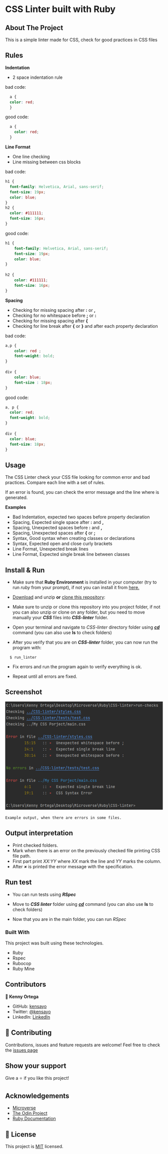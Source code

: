 # CSS Linter built with Ruby

<!-- ABOUT THE PROJECT -->
## About The Project

This is a simple linter made for CSS, check for good practices in CSS files

## Rules

**Indentation**
* 2 space indentation rule

bad code:
```css
  a {
  color: red;
  }
```

good code:
```css
  a {
    color: red;
  }
```

**Line Format**
* One line checking
* Line missing between css blocks

bad code:
```css
h1 {
  font-family: Helvetica, Arial, sans-serif;
  font-size: 19px;
  color: blue;  
}
h2 {
  color: #111111;
  font-size: 16px;
}
```

good code:
```css
h1 {
    font-family: Helvetica, Arial, sans-serif;
    font-size: 19px;
    color: blue;
}

h2 {
    color: #111111;
    font-size: 16px;
}
```

**Spacing**
* Checking for missing spacing after **:** or **,**
* Checking for no whitespace before  **;** or **:**
* Checking for missing spacing after **{**
* Checking for line break after **{** or **}** and after each property declaration

bad code:

```css
a,p {
    color: red ;
    font-weight: bold;
}

div {
    color: blue;
    font-size : 18px;
}
```

good code:
```css
a, p {
  color: red;
  font-weight: bold;
}

div {
  color: blue;
  font-size: 18px;
} 
```

## Usage

The CSS Linter check your CSS file looking for common error and bad practices. Compare each line with a set of rules.

If an error is found, you can check the error message and the line where is generated.


**Examples**
- Bad Indentation, expected two spaces before property declaration
- Spacing, Expected single space after **:** and **,**
- Spacing, Unexpected spaces before **:** and **,**
- Spacing, Unexpected spaces after **{** or **;**
- Syntax, Good syntax when creating classes or declarations
- Syntax, Expected open and close curly brackets
- Line Format, Unexpected break lines
- Line Format, Expected single break line between classes

## Install & Run

* Make sure that **Ruby Environment** is installed in your computer (try to run _ruby_ from your prompt), if not you can install it from [here.](https://www.ruby-lang.org/en/downloads/)
  
* [Download](https://github.com/kensayo/CSS-linter/archive/refs/heads/develop.zip) and unzip **or** [clone this repository](https://docs.github.com/es/github/creating-cloning-and-archiving-repositories/cloning-a-repository):

* Make sure to unzip or clone this repository into you project folder, if not you can also unzip or clone on any folder, but you need to move manually your _**CSS**_ files into _**CSS-linter**_ folder.

* Open your terminal and navigate to _CSS-linter_ directory folder using [_**cd**_](https://www.google.com/search?q=how+to+use+cd+command&oq=how+to+use+cd) command (you can also use **ls** to check folders)

* After you verify that you are on _**CSS-linter**_ folder, you can now run the program with:
```
  $ run_linter
```
* Fix errors and run the program again to verify everything is ok.

* Repeat until all errors are fixed. 

## Screenshot

![Screenshot](img/screenshot.png)
```
Example output, when there are errors in some files.
```

## Output interpretation

* Print checked folders.
* Mark when there is an error on the previously checked file printing CSS file path.
* First part print _XX:YY_ where _XX_ mark the line and _YY_ marks the column.
* After _**×**_ is printed the error message with the specification.

## Run test

* You can run tests using _**RSpec**_

* Move to _**CSS linter**_ folder using [_**cd**_](https://www.google.com/search?q=how+to+use+cd+command&oq=how+to+use+cd) command (you can also use **ls** to check folders)

* Now that you are in the main folder, you can run _RSpec_ 

### Built With
This project was built using these technologies.
* Ruby
* Rspec
* Rubocop
* Ruby Mine

## Contributors

**👤 Kenny Ortega**

- GitHub: [kensayo](https://github.com/kensayo)
- Twitter: [@kensayo](https://twitter.com/kensayo)
- LinkedIn: [LinkedIn](https://www.linkedin.com/in/kenny-ortega-3580aa33/)

## :handshake: Contributing
Contributions, issues and feature requests are welcome!
Feel free to check the [issues page](https://github.com/kensayo/CSS-linter/issues)

## Show your support
Give a :star: if you like this project!


<!-- ACKNOWLEDGEMENTS -->
## Acknowledgements
* [Microverse](https://www.microverse.org/)
* [The Odin Project](https://www.theodinproject.com/)
* [Ruby Documentation](https://www.ruby-lang.org/en/documentation/)

## 📝 License

This project is [MIT](https://opensource.org/licenses/MIT) licensed.
